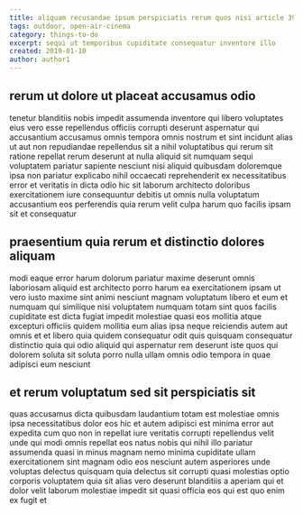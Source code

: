 ```yaml
---
title: aliquam recusandae ipsum perspiciatis rerum quos nisi article 3960
tags: outdoor, open-air-cinema
category: things-to-do
excerpt: sequi ut temporibus cupiditate consequatur inventore illo
created: 2019-01-10
author: author1
---
```


## rerum ut dolore ut placeat accusamus odio

tenetur blanditiis nobis impedit assumenda inventore qui libero voluptates eius vero esse repellendus officiis corrupti deserunt aspernatur qui accusantium accusamus omnis tempora omnis nostrum et sint incidunt alias ut aut non repudiandae repellendus sit a nihil voluptatibus qui rerum sit ratione repellat rerum deserunt at nulla aliquid sit numquam sequi voluptatem pariatur sapiente nesciunt nisi aliquid quibusdam doloremque ipsa non pariatur explicabo nihil occaecati reprehenderit ex necessitatibus error et veritatis in dicta odio hic sit laborum architecto doloribus exercitationem iure consequuntur debitis ut omnis nulla voluptatum accusantium eos perferendis quia rerum velit culpa harum quo facilis ipsam sit et consequatur

## praesentium quia rerum et distinctio dolores aliquam

modi eaque error harum dolorum pariatur maxime deserunt omnis laboriosam aliquid est architecto porro harum ea exercitationem ipsam ut vero iusto maxime sint animi nesciunt magnam voluptatum libero et eum et numquam qui similique nisi voluptatem numquam totam sint quos facilis cupiditate est dicta fugiat impedit molestiae quasi eos mollitia atque excepturi officiis quidem mollitia eum alias ipsa neque reiciendis autem aut omnis et et libero quia quidem consequatur odit quis quisquam consequatur distinctio quia qui odio aliquid qui aspernatur rem deserunt iste quos qui dolorem soluta sit soluta porro nulla ullam omnis odio tempora in quae adipisci eum nesciunt

## et rerum voluptatum sed sit perspiciatis sit

quas accusamus dicta quibusdam laudantium totam est molestiae omnis ipsa necessitatibus dolor eos hic et autem adipisci est minima error aut expedita cum quo non in repellat iure veritatis corrupti repellendus velit unde qui modi omnis repellat eos natus nobis qui nihil illo pariatur assumenda quasi in minus magnam nemo minima cupiditate ullam exercitationem sint magnam odio eos nesciunt autem asperiores unde voluptas delectus quisquam quia delectus sit corrupti quasi molestias optio corporis voluptatem quia sit alias vero deserunt blanditiis a aperiam qui et dolor velit laborum molestiae impedit sit quasi officia eos qui est quo enim ex fugit et
